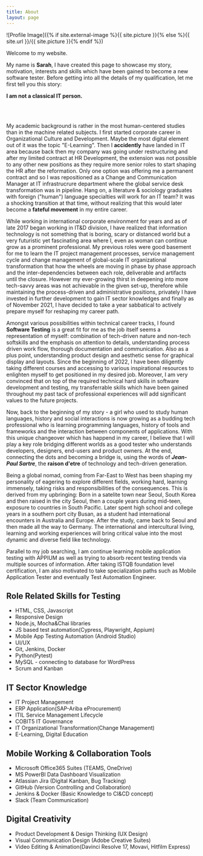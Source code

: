 ```yaml
---
title: About
layout: page
---
```

![Profile Image]({% if site.external-image %}{{ site.picture }}{% else %}{{ site.url }}/{{ site.picture }}{% endif %})

<p>Welcome to my website.</p>
<p>My name is <strong>Sarah</strong>, I have created this page to showcase my story, motivation, interests and skills which have been gained to become a new software tester. Before getting into all the details of my qualification, let me first tell you this story: </p>
	<p><strong>I am not a classical IT person. </strong></p>
<br></br>
<p>My academic background is rather in the most human-centered studies than in the machine related subjects. I first started corporate career in Organizational Culture and Development. Maybe the most digital element out of it was the topic "E-Learning". Then I <strong>accidently</strong> have landed in IT area because back then my company was going under restructuring and after my limited contract at HR Development, the extension was not possible to any other new positions as they require more senior roles to start shaping the HR after the reformation. Only one option was offering me a permanent contract and so I was repositioned as a Change and Communication Manager at IT infrastrucrure department where the global service desk transformation was in pipeline. Hang on, a literature & sociology graduates with foreign ("human") language specialties will work for an IT team? It was a shocking transition at that time, without realizing that this would later become a <strong>fateful movement</strong> in my entire career.</p>

<p>While working in international corporate environment for years and as of late 2017 began working in IT&D division, I have realized that information technology is not something that is boring, scary or distanced world but a very futuristic yet fascinating area where I, even as woman can continue grow as a prominent professional. My previous roles were good basement for me to learn the IT project management processes, service management cycle and change management of global-scale IT organizational transformation that how the wheels are moving in phase by phase approach and the inter-dependencies between each role, deliverable and artifacts until the closure. However my ever-growing thirst in deepening into more tech-savvy areas was not achievable in the given set-up, therefore while maintaining the process-driven and administrative positions, privately I have invested in further development to gain IT sector knowledges and finally as of November 2021, I have decided to take a year sabbatical to actively prepare myself for reshaping my career path.</p>

<p>Amongst various possibilities within technical career tracks, I found <strong>Software Testing</strong> is a great fit for me as the job itself seems a representation of myself: combination of tech-driven nature and non-tech softskills and the emphasis on attention to details, understanding process driven work flow, thorough documentation and communication. Also as a plus point, understanding product design and aesthetic sense for graphical display and layouts. Since the beginning of 2022, I have been diligently taking different courses and accessing to various inspirational resources to enlighten myself to get positioned in my desired job. Moreover, I am very convinced that on top of the required technical hard skills in software development and testing, my transferrable skills which have been gained throughout my past tack of professional experiences will add significant values to the future projects. </p>

<p>Now, back to the beginning of my story - a girl who used to study human languages, history and social interactions is now growing as a budding tech professional who is learning programming languages, history of tools and frameworks and the interaction between components of applications. With this unique changeover which has happend in my career, I believe that I will play a key role bridging different worlds as a good tester who understands developers, designers, end-users and product owners. At the end, connecting the dots and becoming a bridge is, using the words of <i><strong>Jean-Paul Sartre</strong></i>, the <strong>raison d'etre</strong> of technology and tech-driven generation.</p>

<p>Being a global nomad, coming from Far-East to West has been shaping my personality of eagering to explore different fields, working hard, learning immensely, taking risks and responsibilities of the consequences. This is derived from my upbringing: Born in a satelite town near Seoul, South Korea and then raised in the city Seoul, then a couple years during mid-teen, exposure to countries in South Pacific. Later spent high school and college years in a southern port city Busan, as a student had international encounters in Australia and Europe. After the study, came back to Seoul and then made all the way to Germany. The international and intercultural living, learning and working experiences will bring critical value into the most dynamic and diverse field like technology.</p>

<p>Parallel to my job searching, I am continue learning mobile application testing with APPIUM as well as trying to absorb recent testing trends via multiple sources of information. After taking ISTQB foundation level certification, I am also motivated to take specialization paths such as Mobile Application Tester and eventually Test Automation Engineer.
	
</p>

<h2>Role Related Skills for Testing</h2>

<ul class="skill-list">
	<li>HTML, CSS, Javascript</li>
	<li>Responsive Design</li>
	<li>Node.js, Mocha&Chai libraries</li>
	<li>JS based test automation(Cypress, Playwright, Appium)</li>
	<li>Mobile App Testing Automation (Android Studio)</li>
	<li>UI/UX</li>
	<li>Git, Jenkins, Docker</li>
	<li>Python(Pytest)</li>
	<li>MySQL - connecting to database for WordPress</li>
	<li>Scrum and Kanban</li>
</ul>

<h2>IT Sector Knowledge</h2>

<ul class="skill-list">
	<li>IT Project Management</li>
	<li>ERP Application(SAP-Ariba eProcurement)</li>
	<li>ITIL Service Management Lifecycle</li>
	<li>COBIT5 IT Governance</li>
	<li>IT Organizational Transformation(Change Management)</li>
	<li>E-Learning, Digital Education</li>
</ul>

<h2>Mobile Working & Collaboration Tools</h2>

<ul class="skill-list">
	<li>Microsoft Office365 Suites (TEAMS, OneDrive)</li>
	<li>MS PowerBI Data Dashboard Visualization</li>
	<li>Atlassian Jira (Digital Kanban, Bug Tracking)</li>
	<li>GitHub (Version Controlling and Collaboration)</li>
	<li>Jenkins & Docker (Basic Knowledge to CI&CD concept)</li>
	<li>Slack (Team Communication)</li>
</ul>

<h2>Digital Creativity</h2>

<ul class="skill-list">
	<li>Product Development & Design Thinking (UX Design)</li>
	<li>Visual Communication Design (Adobe Creative Suites)</li>
	<li>Video Editing & Animation(Davinci Resolve 17, Movavi, Hitfilm Express)</li>
</ul>
<!-- <h2>Projects</h2>

<ul>
	<li><a href="https://github.com/">Lorem Lorem</a></li>
	<li><a href="https://github.com/">Ipsum Dolor</a></li>
	<li><a href="https://github.com/">Dolor Lorem</a></li>
</ul>
 -->
